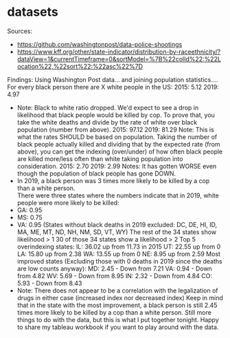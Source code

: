 # datasets

Sources: 
* https://github.com/washingtonpost/data-police-shootings
* https://www.kff.org/other/state-indicator/distribution-by-raceethnicity/?dataView=1&currentTimeframe=0&sortModel=%7B%22colId%22:%22Location%22,%22sort%22:%22asc%22%7D

Findings: 
Using Washington Post data... and joining population statistics.... 
For every black person there  are X white people in the US:
2015: 5.12
2019: 4.97
- Note: Black to white ratio dropped. We'd expect to see a drop in likelihood that black people would be killed by cop. 
To prove that, you take the white deaths and divide by the rate of white over black population (number from above). 
2015: 97.12
2019: 81.29
Note: This is what the rates SHOULD be based on population. 
Taking the number of black people actually killed and dividing that by the expected rate (from above), you can get the indexing (over/under) of how often black people are killed more/less often than white taking population into consideration. 
2015: 2.70
2019: 2.99
Notes: It has gotten WORSE even though the population of black people has gone DOWN.  
- In 2019, a black person was 3 times more likely to be killed by a cop than a white person.  
There were three states where the numbers indicate that in 2019, white people were more likely to be killed:  
- GA: 0.95
- MS: 0.75
- VA: 0.95
(States without black deaths in 2019 excluded: DC, DE, HI, ID, MA, ME, MT, ND, NH, NM, SD, VT, WY)
The rest of the 34 states show likelihood > 1
30 of those 34 states show a likelihood > 2
Top 5 overindexing states: 
IL: 36.02 up from 11.73 in 2015
UT: 22.55 up from 0
LA: 15.80 up from 2.38
WA: 13.55 up from 0
NE: 8.95 up from 2.59
Most improved states (Excluding those with 0 deaths in 2019 since the deaths are low counts anyway):
MD: 2.45 - Down from 7.21
VA: 0.94 - Down from 4.82
WV: 5.69 - Down from 8.95
IN: 2.32 - Down from 4.84
CO: 5.93 - Down from 8.43 
- Note: There does not appear to be a correlation with the legalization of drugs in either case (increased index nor decreased index)
Keep in mind that in the state with the most improvement, a black person is still 2.45 times more likely to be killed by a cop than a white person. 
Still more things to do with the data, but this is what I put together tonight.  Happy to share my tableau workbook if you want to play around with the data.
